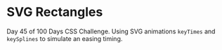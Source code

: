 SVG Rectangles
===============
Day 45 of 100 Days CSS Challenge. Using SVG animations `keyTimes` and `keySplines` to simulate an easing timing.
